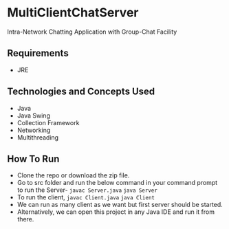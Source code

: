 # MultiClientChatServer
Intra-Network Chatting Application with Group-Chat Facility

## Requirements

* JRE

## Technologies and Concepts Used

* Java
* Java Swing
* Collection Framework
* Networking
* Multithreading

## How To Run

* Clone the repo or download the zip file.
* Go to src folder and run the below command in your command prompt to run the Server-
``` javac Server.java ```
``` java Server ```
* To run the client, 
``` javac Client.java ```
``` java Client ```
* We can run as many client as we want but first server should be started.
* Alternatively, we can open this project in any Java IDE and run it from there.

